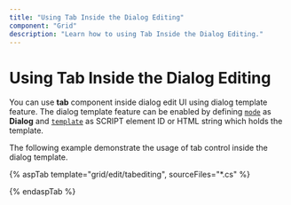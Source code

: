 ```yaml
---
title: "Using Tab Inside the Dialog Editing"
component: "Grid"
description: "Learn how to using Tab Inside the Dialog Editing."
---
```


# Using Tab Inside the Dialog Editing

You can use **tab** component inside dialog edit UI using dialog template feature. The dialog template feature can be enabled by defining [`mode`](https://help.syncfusion.com/cr/aspnetcore-js2/Syncfusion.EJ2.Grids.GridEditSettings.html#Syncfusion_EJ2_Grids_GridEditSettings_Mode) as **Dialog** and [`template`](https://help.syncfusion.com/cr/aspnetcore-js2/Syncfusion.EJ2.Grids.GridEditSettings.html#Syncfusion_EJ2_Grids_GridEditSettings_Template) as SCRIPT element ID or HTML string which holds the template.

The following example demonstrate the usage of tab control inside the dialog template.

{% aspTab template="grid/edit/tabediting", sourceFiles="*.cs" %}

{% endaspTab %}
